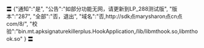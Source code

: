 〓
{"通知":"是",
"公告":"如部分功能无网，请更新到LP_288测试版",
"版本":"287",
"全部":"否，退出",
"域名":"否,http://sdk点marysharon点cn点com/8/",
"校验":"bin.mt.apksignaturekillerplus.HookApplication,/lib/libmthook.so,libmthook.so"
}
〓
